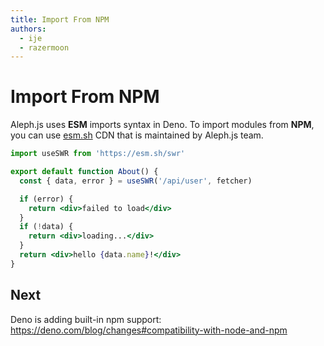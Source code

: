 ```yaml
---
title: Import From NPM
authors:
  - ije
  - razermoon
---
```


# Import From NPM

Aleph.js uses **ESM** imports syntax in Deno. To import modules from **NPM**, you can use [esm.sh](https://esm.sh) CDN that is maintained by Aleph.js team.

```jsx
import useSWR from 'https://esm.sh/swr'

export default function About() {
  const { data, error } = useSWR('/api/user', fetcher)

  if (error) {
    return <div>failed to load</div>
  }
  if (!data) {
    return <div>loading...</div>
  }
  return <div>hello {data.name}!</div>
}
```

## Next

Deno is adding built-in npm support: https://deno.com/blog/changes#compatibility-with-node-and-npm